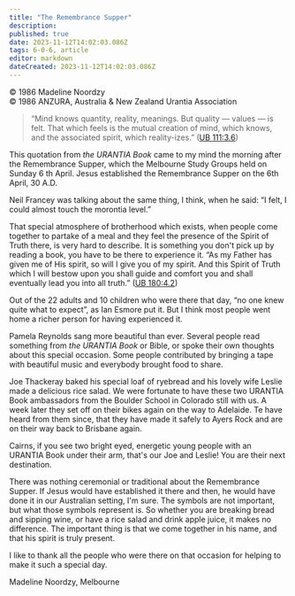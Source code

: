 ```yaml
---
title: "The Remembrance Supper"
description: 
published: true
date: 2023-11-12T14:02:03.086Z
tags: 6-0-6, article
editor: markdown
dateCreated: 2023-11-12T14:02:03.086Z
---
```


<p class="v-card v-sheet theme--light gray lighten-3 px-2 py-1">© 1986 Madeline Noordzy<br>© 1986 ANZURA, Australia & New Zealand Urantia Association</p>

> “Mind knows quantity, reality, meanings. But quality — values — is felt. That which feels is the mutual creation of mind, which knows, and the associated spirit, which reality-izes.” ([UB 111:3.6](/en/The_Urantia_Book/111#p3_6))

This quotation from _the URANTIA Book_ came to my mind the morning after the Remembrance Supper, which the Melbourne Study Groups held on Sunday 6 th April. Jesus established the Remembrance Supper on the 6th April, 30 A.D.

Neil Francey was talking about the same thing, I think, when he said: “I felt, I could almost touch the morontia level.”

That special atmosphere of brotherhood which exists, when people come together to partake of a meal and they feel the presence of the Spirit of Truth there, is very hard to describe. It is something you don't pick up by reading a book, you have to be there to experience it. “As my Father has given me of His spirit, so will I give you of my spirit. And this Spirit of Truth which I will bestow upon you shall guide and comfort you and shall eventually lead you into all truth.” ([UB 180:4.2](/en/The_Urantia_Book/180#p4_2))

Out of the 22 adults and 10 children who were there that day, “no one knew quite what to expect”, as Ian Esmore put it. But I think most people went home a richer person for having experienced it.

Pamela Reynolds sang more beautiful than ever. Several people read something from _the URANTIA Book_ or Bible, or spoke their own thoughts about this special occasion. Some people contributed by bringing a tape with beautiful music and everybody brought food to share.

Joe Thackeray baked his special loaf of ryebread and his lovely wife Leslie made a delicious rice salad. We were fortunate to have these two URANTIA Book ambassadors from the Boulder School in Colorado still with us. A week later they set off on their bikes again on the way to Adelaide. Te have heard from them since, that they have made it safely to Ayers Rock and are on their way back to Brisbane again. 

Cairns, if you see two bright eyed, energetic young people with an URANTIA Book under their arm, that's our Joe and Leslie! You are their next destination.

There was nothing ceremonial or traditional about the Remembrance Supper. If Jesus would have established it there and then, he would have done it in our Australian setting, I'm sure. The symbols are not important, but what those symbols represent is. So whether you are breaking bread and sipping wine, or have a rice salad and drink apple juice, it makes no difference. The important thing is that we come together in his name, and that his spirit is truly present.

I like to thank all the people who were there on that occasion for helping to make it such a special day.

Madeline Noordzy, Melbourne